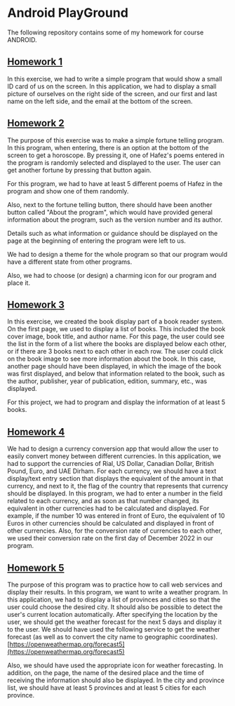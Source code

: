# Android PlayGround

The following repository contains some of my homework for course ANDROID.

## [Homework 1](https://github.com/amirmohammadraei/android-playground/tree/main/HW1)

In this exercise, we had to write a simple program that would show a small ID card of us on the screen. In this application, we had to display a small picture of ourselves on the right side of the screen, and our first and last name on the left side, and the email at the bottom of the screen.

## [Homework 2](https://github.com/amirmohammadraei/android-playground/tree/main/HW2)

The purpose of this exercise was to make a simple fortune telling program. In this program, when entering, there is an option at the bottom of the screen to get a horoscope. By pressing it, one of Hafez's poems entered in the program is randomly selected and displayed to the user. The user can get another fortune by pressing that button again.

For this program, we had to have at least 5 different poems of Hafez in the program and show one of them randomly.

Also, next to the fortune telling button, there should have been another button called "About the program", which would have provided general information about the program, such as the version number and its author.

Details such as what information or guidance should be displayed on the page at the beginning of entering the program were left to us.

We had to design a theme for the whole program so that our program would have a different state from other programs.

Also, we had to choose (or design) a charming icon for our program and place it.

## [Homework 3](https://github.com/amirmohammadraei/android-playground/tree/main/HW3)


In this exercise, we created the book display part of a book reader system. On the first page, we used to display a list of books. This included the book cover image, book title, and author name. For this page, the user could see the list in the form of a list where the books are displayed below each other, or if there are 3 books next to each other in each row. The user could click on the book image to see more information about the book. In this case, another page should have been displayed, in which the image of the book was first displayed, and below that information related to the book, such as the author, publisher, year of publication, edition, summary, etc., was displayed.

For this project, we had to program and display the information of at least 5 books.

## [Homework 4](https://github.com/amirmohammadraei/android-playground/tree/main/HW4)

We had to design a currency conversion app that would allow the user to easily convert money between different currencies. In this application, we had to support the currencies of Rial, US Dollar, Canadian Dollar, British Pound, Euro, and UAE Dirham. For each currency, we should have a text display/text entry section that displays the equivalent of the amount in that currency, and next to it, the flag of the country that represents that currency should be displayed. In this program, we had to enter a number in the field related to each currency, and as soon as that number changed, its equivalent in other currencies had to be calculated and displayed. For example, if the number 10 was entered in front of Euro, the equivalent of 10 Euros in other currencies should be calculated and displayed in front of other currencies. Also, for the conversion rate of currencies to each other, we used their conversion rate on the first day of December 2022 in our program.

## [Homework 5](https://github.com/amirmohammadraei/android-playground/tree/main/HW5)


The purpose of this program was to practice how to call web services and display their results. In this program, we want to write a weather program. In this application, we had to display a list of provinces and cities so that the user could choose the desired city. It should also be possible to detect the user's current location automatically. After specifying the location by the user, we should get the weather forecast for the next 5 days and display it to the user. We should have used the following service to get the weather forecast (as well as to convert the city name to geographic coordinates). [https://openweathermap.org/forecast5](https://openweathermap.org/forecast5)

Also, we should have used the appropriate icon for weather forecasting. In addition, on the page, the name of the desired place and the time of receiving the information should also be displayed. In the city and province list, we should have at least 5 provinces and at least 5 cities for each province.
